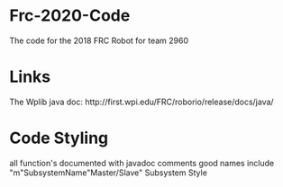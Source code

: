 <h1>Frc-2020-Code</h1>
The code for the 2018 FRC Robot for team 2960

<h1>Links</h1>
The Wplib java doc: http://first.wpi.edu/FRC/roborio/release/docs/java/


<h1>Code Styling</h1>
all function's documented with javadoc comments
good names include "m"SubsystemName"Master/Slave"
Subsystem Style
